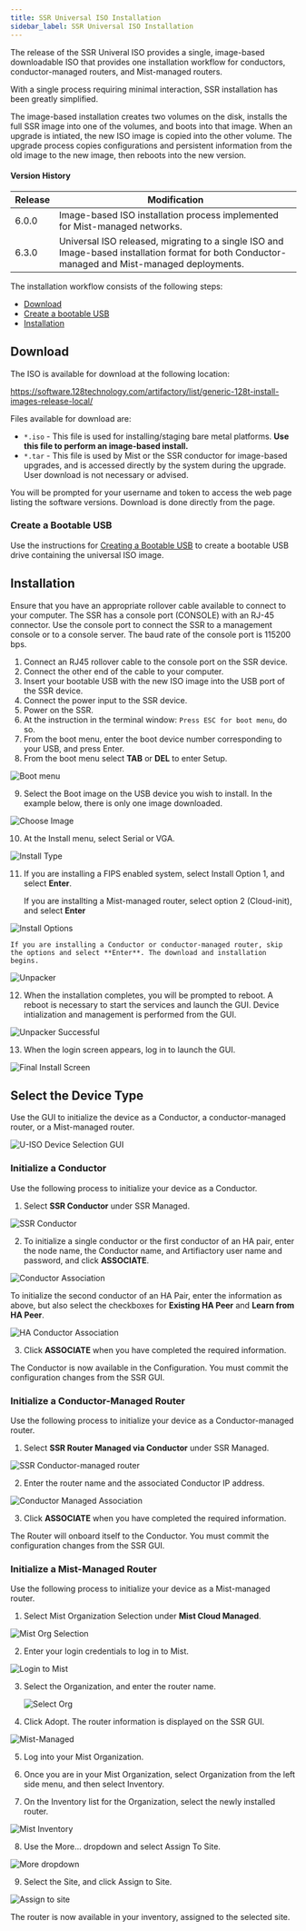 ```yaml
---
title: SSR Universal ISO Installation 
sidebar_label: SSR Universal ISO Installation
---
```


The release of the SSR Univeral ISO provides a single, image-based downloadable ISO that provides one installation workflow for conductors, conductor-managed routers, and Mist-managed routers. 

With a single process requiring minimal interaction, SSR installation has been greatly simplified.

The image-based installation creates two volumes on the disk, installs the full SSR image into one of the volumes, and boots into that image. When an upgrade is intiated, the new ISO image is copied into the other volume. The upgrade process copies configurations and persistent information from the old image to the new image, then reboots into the new version. 

#### Version History

| Release | Modification |
| ------- | ------------ |
| 6.0.0 | Image-based ISO installation process implemented for Mist-managed networks. |
| 6.3.0 | Universal ISO released, migrating to a single ISO and Image-based installation format for both Conductor-managed and Mist-managed deployments. |

The installation workflow consists of the following steps:

- [Download](#download)
- [Create a bootable USB](intro_creating_bootable_usb.md)
- [Installation](#installation)

## Download

The ISO is available for download at the following location:

<!-- markdown-link-check-disable-next-line -->
https://software.128technology.com/artifactory/list/generic-128t-install-images-release-local/

Files available for download are:

- `*.iso` - This file is used for installing/staging bare metal platforms. **Use this file to perform an image-based install.** 
- `*.tar` - This file is used by Mist or the SSR conductor for image-based upgrades, and is accessed directly by the system during the upgrade. User download is not necessary or advised.

You will be prompted for your username and token to access the web page listing the software versions. Download is done directly from the page.

### Create a Bootable USB

Use the instructions for [Creating a Bootable USB](intro_creating_bootable_usb.md) to create a bootable USB drive containing the universal ISO image. 

## Installation 

Ensure that you have an appropriate rollover cable available to connect to your computer. The SSR has a console port (CONSOLE) with an RJ-45 connector. Use the console port to connect the SSR to a management console or to a console server. The baud rate of the console port is 115200 bps.

1. Connect an RJ45 rollover cable to the console port on the SSR device.
2. Connect the other end of the cable to your computer.
3. Insert your bootable USB with the new ISO image into the USB port of the SSR device.
4. Connect the power input to the SSR device.
5. Power on the SSR.
6. At the instruction in the terminal window: `Press ESC for boot menu`, do so.
7. From the boot menu, enter the boot device number corresponding to your USB, and press Enter.
8. From the boot menu select **TAB** or **DEL** to enter Setup.

  ![Boot menu](/img/u-iso1_install_presstab_setup.png)

9. Select the Boot image on the USB device you wish to install. In the example below, there is only one image downloaded. 

  ![Choose Image](/img/u-iso2_choose_image.png)

10. At the Install menu, select Serial or VGA.

  ![Install Type](/img/u-iso3_choose_install_type.png)

11. If you are installing a FIPS enabled system, select Install Option 1, and select **Enter**. 

	If you are installting a Mist-managed router, select option 2 (Cloud-init), and select **Enter**

  ![Install Options](/img/u-iso4_install_options.png)

	If you are installing a Conductor or conductor-managed router, skip the options and select **Enter**. The download and installation begins.

  ![Unpacker](/img/u-iso5_begin_install.png)

12. When the installation completes, you will be prompted to reboot. A reboot is necessary to start the services and launch the GUI. Device intialization and management is performed from the GUI.
  
  ![Unpacker Successful](/img/u-iso6_unpacker_complete.png)

13. When the login screen appears, log in to launch the GUI.

  ![Final Install Screen](/img/u-iso7_serial_install.png)

## Select the Device Type

Use the GUI to initialize the device as a Conductor, a conductor-managed router, or a Mist-managed router. 

![U-ISO Device Selection GUI](/img/u-iso8_launch_gui.png)

### Initialize a Conductor

Use the following process to initialize your device as a Conductor.

1. Select **SSR Conductor** under SSR Managed.

  ![SSR Conductor](/img/u-iso8a_initialize_conductor.png)

2. To initialize a single conductor or the first conductor of an HA pair, enter the node name, the Conductor name, and Artifiactory user name and password, and click **ASSOCIATE**.

 ![Conductor Association](/img/u-iso9_define_conductor.png)

  To initialize the second conductor of an HA Pair, enter the information as above, but also select the checkboxes for **Existing HA Peer** and **Learn from HA Peer**. 

  ![HA Conductor Association](/img/u-iso9a_ha_conductor.png)

3. Click **ASSOCIATE** when you have completed the required information. 

The Conductor is now available in the Configuration. You must commit the configuration changes from the SSR GUI.

### Initialize a Conductor-Managed Router

Use the following process to initialize your device as a Conductor-managed router.
1. Select **SSR Router Managed via Conductor** under SSR Managed.

  ![SSR Conductor-managed router](/img/u-iso10_cond-mngd_router.png)

2. Enter the router name and the associated Conductor IP address.

  ![Conductor Managed Association](/img/u-iso11_cond-mngd-assoc.png)

3. Click **ASSOCIATE** when you have completed the required information. 

The Router will onboard itself to the Conductor. You must commit the configuration changes from the SSR GUI.

### Initialize a Mist-Managed Router

Use the following process to initialize your device as a Mist-managed router.

1. Select Mist Organization Selection under **Mist Cloud Managed**. 

  ![Mist Org Selection](/img/u-iso12_select_mist_managed.png)

2. Enter your login credentials to log in to Mist.

  ![Login to Mist](/img/u-iso13_mist_login.png)

3. Select the Organization, and enter the router name.

   ![Select Org](/img/u-iso14_assign-org-name.png)

4. Click Adopt. The router information is displayed on the SSR GUI.

  ![Mist-Managed](/img/u-iso14a_adopted_router.png)

5. Log into your Mist Organization.

6. Once you are in your Mist Organization, select Organization from the left side menu, and then select Inventory.

7. On the Inventory list for the Organization, select the newly installed router.

  ![Mist Inventory](/img/u-iso15_router-in-mist.png)

8. Use the More... dropdown and select Assign To Site. 

  ![More dropdown](/img/u-iso16_inventory_more_dropdown.png)

9. Select the Site, and click Assign to Site.

  ![Assign to site](/img/u-iso17_assign_wan_edges.png)

The router is now available in your inventory, assigned to the selected site. 


